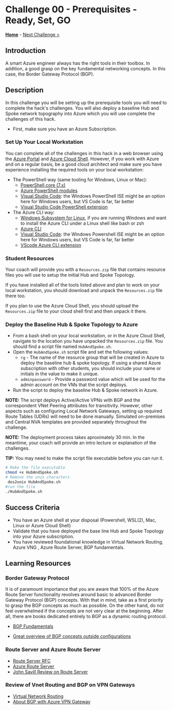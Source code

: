 # Challenge 00 - Prerequisites - Ready, Set, GO

**[Home](../README.md)** - [Next Challenge >](./Challenge-01.md)

## Introduction

A smart Azure engineer always has the right tools in their toolbox. In addition, a good grasp on the key fundamental networking concepts. In this case, the Border Gateway Protocol (BGP).

## Description

In this challenge you will be setting up the prerequisite tools you will need to complete the hack's challenges. You will also deploy a baseline Hub and Spoke network topography into Azure which you will use complete the challenges of this hack.

- First, make sure you have an Azure Subscription. 

### Set Up Your Local Workstation

You can complete all of the challenges in this hack in a web browser using the [Azure Portal](https://portal.azure.com) and [Azure Cloud Shell](https://shell.azure.com). However, if you work with Azure and on a regular basis, be a good cloud architect and make sure you have experience installing the required tools on your local workstation:
 
- The PowerShell way (same tooling for Windows, Linux or Mac):
  - [PowerShell core (7.x)](https://docs.microsoft.com/en-us/powershell/scripting/overview)
  - [Azure PowerShell modules](https://docs.microsoft.com/en-us/powershell/azure/new-azureps-module-az)
  - [Visual Studio Code](https://code.visualstudio.com/): the Windows PowerShell ISE might be an option here for Windows users, but VS Code is far, far better
  - [Visual Studio Code PowerShell extension](https://marketplace.visualstudio.com/items?itemName=ms-vscode.PowerShell)
- The Azure CLI way:
  - [Windows Subsystem for Linux](https://docs.microsoft.com/windows/wsl/install-win10), if you are running Windows and want to install the Azure CLI under a Linux shell like bash or zsh
  - [Azure CLI](https://docs.microsoft.com/cli/azure/install-azure-cli)
  - [Visual Studio Code](https://code.visualstudio.com/): the Windows Powershell ISE might be an option here for Windows users, but VS Code is far, far better
  - [VScode Azure CLI extension](https://marketplace.visualstudio.com/items?itemName=ms-vscode.azurecli)

### Student Resources

Your coach will provide you with a `Resources.zip` file that contains resource files you will use to setup the initial Hub and Spoke Topology. 

If you have installed all of the tools listed above and plan to work on your local workstation, you should download and unpack the `Resources.zip` file there too.

If you plan to use the Azure Cloud Shell, you should upload the `Resources.zip` file to your cloud shell first and then unpack it there.

### Deploy the Baseline Hub & Spoke Topology to Azure

- From a bash shell on your local workstation, or in the Azure Cloud Shell, navigate to the location you have unpacked the `Resources.zip` file. You should find a script file named `HubAndSpoke.sh`. 
- Open the `HubAndSpoke.sh` script file and set the following values:
  - `rg` - The name of the resource group that will be created in Azure to deploy the baseline hub & spoke topology. If using a shared Azure subscription with other students, you should include your name or initials in the value to make it unique.
  - `adminpassword` - Provide a password value which will be used for the admin account on the VMs that the script deploys.
- Run the script to deploy the baseline Hub & Spoke network in Azure.

 **NOTE:** The script deploys Active/Active VPNs with BGP and the correspondent VNet Peering attributes for transitivity. However, other aspects such as configuring Local Network Gateways, setting up required Route Tables (UDRs) will need to be done manually. Simulated on-premises and Central NVA templates are provided separately throughout the challenge.

 **NOTE:** The deployment process takes aproximately 30 min. In the meantime, your coach will provide an intro lecture or explanation of the challenges.

 **TIP:** You may need to make the script file executable before you can run it.

 ```bash
 # Make the file executable
 chmod +x HubAndSpoke.sh
 # Remove the unix characters
  dos2unix HubAndSpoke.sh
 #run the file
 ./HubAndSpoke.sh
 ```

## Success Criteria

- You have an Azure shell at your disposal (Powershell, WSL(2), Mac, Linux or Azure Cloud Shell)
- Validate that you have deployed the base line Hub and Spoke Topology into your Azure subscription.
- You have reviewed foundational knowledge in Virtual Network Routing, Azure VNG , Azure Route Server, BGP fundamentals.

## Learning Resources

### Border Gateway Protocol

It is of paramount importance that you are aware that 100% of the Azure Route Server functionality revolves around basic to advanced Border Gateway Protocol (BGP) concepts. With that in mind, take as a first priority to grasp the BGP concepts as much as possible. On the other hand, do not feel overwhelmed if the concepts are not very clear at the beginning. After all, there are books dedicated entirely to BGP as a dynamic routing protocol.

- [BGP Fundamentals](https://www.linkedin.com/learning/cisco-ccnp-encor-350-401-cert-prep-1-architecture-virtualization-and-infrastructure/fundamental-bgp-concepts?autoplay=true&u=3322)

- [Great overview of BGP concepts outside configurations](https://www.youtube.com/watch?v=ydE-HprufbA)

 
### Route Server and Azure Route Server

- [Route Server RFC](https://datatracker.ietf.org/doc/html/rfc7947)
- [Azure Route Server](https://docs.microsoft.com/azure/route-server/overview)
- [John Savill Review on Route Server](https://www.youtube.com/watch?v=c1f4rmkrF6M&t=1668s)

### Review of Vnet Routing and BGP on VPN Gateways

- [Virtual Network Routing](https://docs.microsoft.com/azure/virtual-network/virtual-networks-udr-overview)
- [About BGP with Azure VPN Gateway](https://docs.microsoft.com/en-us/azure/vpn-gateway/vpn-gateway-bgp-overview)
